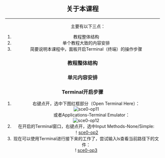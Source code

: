 <center><h2>关于本课程</h2><center><hr/>

&nbsp;&nbsp;&nbsp;&nbsp;&nbsp;&nbsp;&nbsp;&nbsp;
主要有以下三点：<br/>
1. 教程整体结构
2. 单个教程大致的内容安排
3. 简要说明本课程中，面板开启Terminal（终端）的操作步骤<br/>

### 教程整体结构
	


### 单元内容安排



### Terminal开启步骤
1. 右键点开，选中下图红框部分（Open Terminal Here）：<br/>
	![sce0-op11](images/sce0-op11)<br/>
&nbsp;&nbsp;&nbsp;&nbsp;&nbsp;&nbsp;&nbsp;&nbsp;
或者Applications-Terminal Emulator：<br/>
	![sce0-op12](images/sce0-op12)<br/>
2. 在开启的Terminal窗口，右键点开，选中Input Methods-None/Simple:<br/>
	！[sce0-op2](images/sce0-op2)<br/>
3. 现在可以使用Terminal进行接下来的工作了，尝试输入ls查看当前路径下的文件：<br/>
	! [sce0-op3](images/sce0-op3)<br/>


